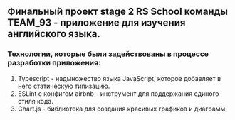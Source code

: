 ## Финальный проект stage 2 RS School команды TEAM_93 - приложение для изучения английского языка.


### Технологии, которые были задействованы в процессе разработки приложения:
1. Typescript - надмножество языка JavaScript, которое добавляет в него статическую типизацию.
2. ESLint с конфигом airbnb - инструмент для поддержания единого стиля кода.
3. Chart.js - библиотека для создания красивых графиков и диаграмм.
